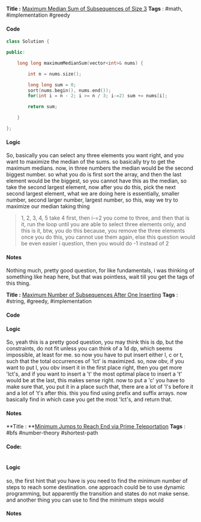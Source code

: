 **Title :** [Maximum Median Sum of Subsequences of Size 3](https://leetcode.com/problems/maximum-median-sum-of-subsequences-of-size-3/)
**Tags** : #math, #implementation #greedy 

#### Code
```cpp
class Solution {

public:

    long long maximumMedianSum(vector<int>& nums) {

        int n = nums.size();

        long long sum = 0;
        sort(nums.begin(), nums.end());
        for(int i = n - 2; i >= n / 3; i-=2) sum += nums[i];

        return sum;

    }

};
```
#### Logic
So, basically you can select any three elements you want right, and you want to maximize the median of the sums. so basically try to get the maximum medians.
now, in three numbers the median would be the second biggest number. so what you do is first sort the array, and then the last element would be the biggest, so you cannot have this as the median, so take the second largest element, now after you do this, pick the next second largest element, what we are doing here is essentially, 
smaller number, second larger number, largest number, so this, way we try to maximize our median taking thing
> 1, 2, 3, 4, 5
> take 4 first, then i-=2 you come to three, and then that is it, run the loop until you are able to select three elements only, and this is it, btw, you do this because, you remove the three elements once you do this, you cannot use them again, else this question would be even easier i question, then you would do -1 instead of 2

#### Notes
Nothing much, pretty good question, for like fundamentals, i was thinking of something like heap here, but that was pointless, wait till you get the tags of this thing.



**Title :** [Maximum Number of Subsequences After One Inserting](https://leetcode.com/problems/maximum-number-of-subsequences-after-one-inserting/)
**Tags** : #string, #greedy, #implementation 

#### Code

#### Logic
So, yeah this is a pretty good question, you may think this is dp, but the constraints, do not fit unless you can think of a 1d dp, which seems impossible, at least for me.
so now you have to put insert either l, c or t, such that the total occurrences of 'lct' is maximized.
so, now obv, if you want to put l, you obv insert it in the first place right, then you get more 'lct's, and if you want to insert a 't' the most optimal place to insert a 't' would be at the last, this makes sense right.
now to put a 'c' you have to make sure that, you put it in a place such that, there are a lot of 'l's before it and a lot of 't's after this. this you find using prefix and suffix arrays.
now basically find in which case you get the most 'lct's, and return that.
#### Notes


**Title : **[Minimum Jumps to Reach End via Prime Teleportation](https://leetcode.com/problems/minimum-jumps-to-reach-end-via-prime-teleportation/)
**Tags** :  #bfs #number-theory #shortest-path 

#### Code:
```cpp

```
#### Logic
so, the first hint that you have is you need to find the minimum number of steps to reach some destination. one approach could be to use dynamic programming, but apparently the transition and states do not make sense. and another thing you can use to find the minimum steps would 
#### Notes














